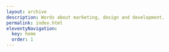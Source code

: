 ```yaml
---
layout: archive
description: Words about marketing, design and development.
permalink: index.html
eleventyNavigation:
  key: home
  order: 1
---
```

